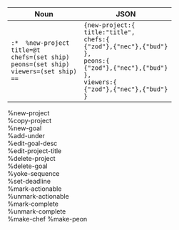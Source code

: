 |  Noun  |  JSON  |
| ------ | ------ |
| `:*  %new-project`<br>`title=@t`<br>`chefs=(set ship)`<br>`peons=(set ship)`<br>`viewers=(set ship)`<br>`==` | `{new-project:{`<br>`title:"title",`<br>`chefs:{`<br>`{"zod"},{"nec"},{"bud"}`<br>`},`<br>`peons:{`<br>`{"zod"},{"nec"},{"bud"}`<br>`},`<br>`viewers:{`<br>`{"zod"},{"nec"},{"bud"}`<br>`}` |

%new-project                                                                                                                                                  
%copy-project                                                                   
%new-goal                                                                       
%add-under                                                                      
%edit-goal-desc                                                                 
%edit-project-title                                                             
%delete-project                                                                 
%delete-goal                                                                    
%yoke-sequence                                                                  
%set-deadline                                                                   
%mark-actionable                                                                
%unmark-actionable                                                              
%mark-complete                                                                  
%unmark-complete                                                                
%make-chef
%make-peon
